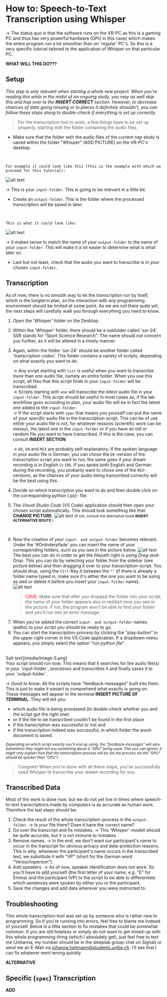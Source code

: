 # How to: Speech-to-Text Transcription using Whisper

&rarr; The status quo is that the software runs on the VR-PC as this is a gaming PC and thus has very powerful hardware (GPU in this case) which makes the entire program run a lot smoother than on 'regular' PC's.
So this is a very specific tutorial tailored to the application of Whisper on that particular PC.

**WHAT WILL THIS DO???**


## Setup
*This step is only relevant when starting a whole new project. When you're reading this while in the midst of an ongoing study, you may as well skip this and hop over to the **INSERT CORRECT** section. However, to decrease chances of data going missing or to places it definitely shouldn't, you can follow these steps along to double-check if everything is set up correctly.*


> For the transcription tool to work, a few things have to be set up properly, starting with the folder containing the audio files.

- Make sure that the folder with the audio files of the current nap study is saved within the folder "Whisper" (ADD PICTURE) on the VR-PC's desktop. 
<br> 

    For example it could look like this (this is the example with which we proceed for this tutorial):

![alt text](media/image.png)

   &rarr; This is your `input-folder`. This is going to be relevant in a little bit. 
<br>

- Create an `output-folder`. This is the folder where the processed transcription will be saved in later.
<br>

    This is what it could look like:
![alt text](media/image-1.png)

   &rarr; It makes sense to match the name of your `output-folder` to the name of your `input-folder`. This will make it a lot easier to determine what is what later on. 
<br>

- Last but not least, check that the audio you want to transcribe is in your chosen `input-folder`.

## Transcription
As of now, there is no smooth way to let the transcription run by itself, which is the longterm plan, so the interaction with any programming environment should be limited at some point. 
As we are not there quite yet, the next steps will carefully walk you through everything you need to know. 

1. Open the 'Whisper' folder on the Desktop.
2. Within the 'Whisper' folder, there should be a subfolder called 'ssr-24'. 
   SSR stands for "Sport Science Research". The name should not concern you further, as it will be altered in a timely manner. 
3. Again, within the folder 'ssr-24' should be another folder called 'transcription codes'.
   This folder contains a variety of scripts, depending on what exactly you want to do.

   &rarr; Any script starting with `list` is useful when you want to transcribe more than one audio file, namely an entire folder. When you use this script, all files that this script finds in your `input-folder` will be transcribed.  
   &rarr; Scripts starting with `one` will transcribe the *latest* audio file in your `input-folder`. This script should be useful in most cases as, if the lab-workflow goes according to plan, your audio file will be in fact the latest one added to the `input-folder`.   
   &rarr; If the script starts with `spec` that means you yourself can put the name of your *specific* audio file in the transcription script. This can be of use either your audio file is not, for whatever reasons (scientific work can be messy), the latest one in the `input-folder` or if you have an old or random file you want to have transcribed. If this is the case, you can consult **INSERT SECTION**.

   &rarr; `DE`, `EN` and `MIX` are probably self-explanatory. If the spoken language in your audio file is German, you can chose the `DE`-version of the transcription script you want to run, the same goes if your dream recording is in English (= `EN`). 
   If you spoke both English and German during the recording, you probanly want to chose one of the `MIX`-versions, as the chances of your audio being transcribed correctly will be the best using this.

4. Decide on which transcription you want to do and then double click on the corresponding python (.py)- file.
5. The *Visual Studio Code* (VS Code) application should then open your chosen script automatically. This should look something like that: **CHANGE PICTURE**.
![alt text](media/image-2.png)
<small> (If not, consult the alternative route **INSERT ALTERNATIVE ROUTE**.) </small>

<br>

6. Now the creation of your `input- and output-folder` becomes relevant. Under the '#Ordnderpfade' you can insert the name of your corresponding folders, such as you see in the picture below.
![alt text](media/image-3.png)
    The best you can do in order to get the filepath right is using *Drag-and-Drop*.
    This you can do by selecting your folder from the sidebar (see picture below) and then dragging it over to your transcription-script. You should drop, using the `Ctrl`-Key it between the `""` (if there is already a folder name typed in, make sure it's either the one you want to be using as well or delete it before you insert your `input-folder` name).
    <br>
    ![alt text](media/image-4.png)
    <br>
    > <span style="color:red;">CAVE:</span> Make sure that after you dropped the folder into your script, the name of your folder appears also in reddish tone you see in the picture. If not, the program won't be able to find your folder and you'll run into an error message.
7. When you've added the correct `input- and output-folder` names (paths) to your script you should be ready to go. 
8. You can start the transcription-process by clicking the "play-button" in the upper right corner in the VS Code application. If a dropdown-menu appears, you simply select the option "*run python file*".
<br>  
  ![alt text](media/image-5.png) 
<br>
    Your script should run now. This means that it searches for the audio file(s) in your `input-folder`, processes and transcribes it and finally saves it to your `output-folder`. 
<br>

&rarr; *Good to know*: All the scripts have "feedback-messages" built into them. This is just to make it easiert to comprehend what exactly is going on. 
These messages will appear in the terminal **INSERT PICTURE OF TERMINAL**. 
They will tell you:
- which audio file is being processed (to double-check whether you and the script got the right one) 
- or if the file to be transcribed couldn't be found in the first place 
- if the transcription was successful or not and 
- if the transcription indeed was successful, in which folder the word-document is saved.

<small><i>Depending on which script exactly you'll end up using, the "feedback-messages" will vary. Sometimes they might tell you something about a "GPU" being used. This you can ignore; it might only explain how fast the transcription process will be (as the process via the "GPU" should be quicker than "CPU").</i></small>

> Congrats! When you're done with all these steps, you've successfully used Whisper to transcribe your dream recording for you.

## Transcribed Data
Most of the work is done now, but we do not yet live in times where speech-to-text transcriptions made by computers is as accurate as human work.
Therefore the last steps should be:

1. Check the result of the whole transcription-process in the `output-folder`.
   &rarr; Is your file there? Does it have the correct name?
2. Go over the transcript and fix mistakes.
   &rarr; This 'Whisper'-modell should be quite accurate, but it is not immune to mistakes.
3. Remove names.
   &rarr; In the end, we don't want our participant's name to occur in the transcript for obvious privacy and data-protection reasons. This is why, whenever the participant's name occurs in the transcribed text, we substitute it with "VP" (short for the German word "Versuchsperson").
4. Add speakers.
   &rarr; As of now, speaker identification does not work. So you'll have to add yourself (the first letter of your name, e.g. "E" for Emma) and the participant (VP) to the script to be able to differentiate which sentences were spoken by either you or the participant.
5. Save the changes and add data wherever you were instructed to. 

## Troubleshooting
This whole transcription-tool was set up by someone who is rather new to programming. So if you're running into errors, feel free to blame me instead of yourself.
Below is a little section to fix mistakes that could be somewhat common. 
If you are still helpless or simply do not want to get mixed-up with this whole programming-thing (which I absolutely get), just feel free to text me (Johanna, my number should be in the sleeplab group-chat on Signal) or send me an E-Mail via johanna.heitmann@students.unibe.ch. I'll see that I can fix whatever went wrong quickly.

**ALTERNATIVE**

## Specific (`spec`) Transcription
**ADD**